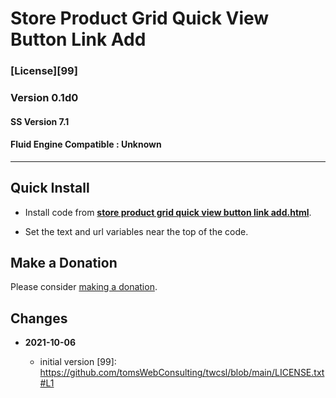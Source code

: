 # Store Product Grid Quick View Button Link Add

### [License][99]

### Version 0.1d0

#### SS Version 7.1

#### Fluid Engine Compatible : Unknown

---

## Quick Install

* Install code from
  **[store product grid quick view button link add.html](store%20product%20grid%20quick%20view%20button%20link%20add.html#L1)**.
  
* Set the text and url variables near the top of the code.
  
## Make a Donation

Please consider
[making a donation](https://github.com/tomsWebConsulting/twcsl#make-a-donation).

## Changes

<!-- * **2021-08-29**
  
  * updated references to code which this code depends on
  * bumped version to 0.1d1
  -->
* **2021-10-06**
  
  * initial version
[99]: https://github.com/tomsWebConsulting/twcsl/blob/main/LICENSE.txt#L1
